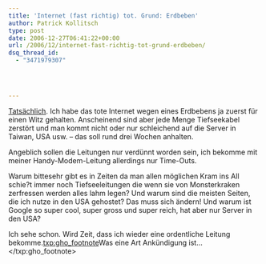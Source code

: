 ```yaml
---
title: 'Internet (fast richtig) tot. Grund: Erdbeben'
author: Patrick Kollitsch
type: post
date: 2006-12-27T06:41:22+00:00
url: /2006/12/internet-fast-richtig-tot-grund-erdbeben/
dsq_thread_id:
  - "3471979307"




---
```

[Tatsächlich][1]. Ich habe das tote Internet wegen eines Erdbebens ja zuerst für einen Witz gehalten. Anscheinend sind aber jede Menge Tiefseekabel zerstört und man kommt nicht oder nur schleichend auf die Server in Taiwan, USA usw. &#8211; das soll rund drei Wochen anhalten. 

Angeblich sollen die Leitungen nur verdünnt worden sein, ich bekomme mit meiner Handy-Modem-Leitung allerdings nur Time-Outs.

Warum bittesehr gibt es in Zeiten da man allen möglichen Kram ins All schie?t immer noch Tiefseeleitungen die wenn sie von Monsterkraken zerfressen werden alles lahm legen? Und warum sind die meisten Seiten, die ich nutze in den USA gehostet? Das muss sich ändern! Und warum ist Google so super cool, super gross und super reich, hat aber nur Server in den USA?

Ich sehe schon. Wird Zeit, dass ich wieder eine ordentliche Leitung bekomme.<txp:gho_footnote>Was eine Art Ank&uuml;ndigung ist&#8230;</txp:gho_footnote>

 [1]: http://nationmultimedia.com/worldhotnews/read.php?newsid=30022655